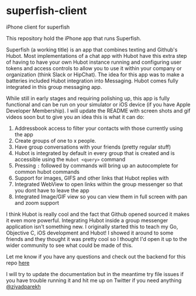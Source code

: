 # superfish-client
iPhone client for superfish

This repository hold the iPhone app that runs Superfish.

Superfish (a working title) is an app that combines texting and Github's Hubot. Most implementations of a chat app with Hubot have this extra step of having to have your own Hubot instance running and configuring user tokens and access controls to allow you to use it within your company or organization (think Slack or HipChat). The idea for this app was to make a batteries included Hubot integration into Messaging. Hubot comes fully integrated in this group messaging app.

While still in early stages and requiring polishing up, this app is fully functional and can be run on your simulator or iOS device (if you have Apple Developer Membership). I will update the README with screen shots and gif videos soon but to give you an idea this is what it can do:

1. Addressbook access to filter your contacts with those currently using the app
2. Create groups of one to x people.
3. Have group conversations with your friends (pretty regular stuff)
4. Hubot is integrated by default in every group that is created and is accessible using the `Hubot <query>` command
5. Pressing `:` followed by commands will bring up an autocomplete for common hubot commands
6. Support for images, GIFS and other links that Hubot replies with
7. Integrated WebView to open links within the group messenger so that you dont have to leave the app
8. Integrated Image/GIF view so you can view them in full screen with pan and zoom support

I think Hubot is really cool and the fact that Github opened sourced it makes it even more powerful. Integrating Hubot inside a group messenger application isn't something new. I originally started this to teach my Go, Objective C, iOS development and Hubot! I showed it around to some friends and they thought it was pretty cool so I thought I'd open it up to the wider community to see what could be made of this.

Let me know if you have any questions and check out the backend for this repo [here](https://github.com/ziyadparekh/superfish)

I will try to update the documentation but in the meantime try file issues if you have trouble running it and hit me up on Twitter if you need anything [@ziyadparekh](https://twitter.com/ziyadparekh)
